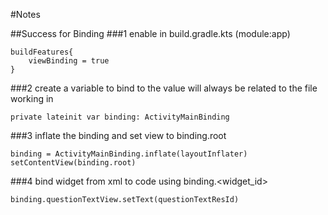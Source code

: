 #Notes

##Success for Binding 
###1
enable in build.gradle.kts (module:app)
```
buildFeatures{
    viewBinding = true
}
```
###2
create a variable to bind to
the value will always be related to the file working in
```
private lateinit var binding: ActivityMainBinding
```

###3
inflate the binding and set view to binding.root
```
binding = ActivityMainBinding.inflate(layoutInflater) 
setContentView(binding.root)
```

###4
bind widget from xml to code using binding.<widget_id>
```
binding.questionTextView.setText(questionTextResId)
```